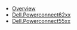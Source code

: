 * [Overview](index.md)
* [Dell.Powerconnect62xx](Powerconnect62xx.md)
* [Dell.Powerconnect55xx](Powerconnect55xx.md)